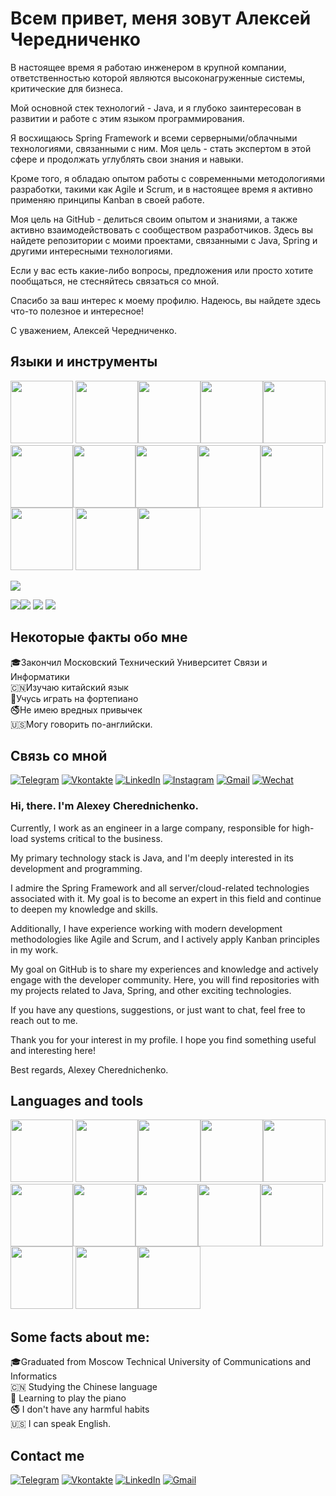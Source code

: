 # Всем привет, меня зовут Алексей Чередниченко

В настоящее время я работаю инженером в крупной компании, ответственностью которой являются высоконагруженные системы, критические для бизнеса.

Мой основной стек технологий - Java, и я глубоко заинтересован в развитии и работе с этим языком программирования.

Я восхищаюсь Spring Framework и всеми серверными/облачными технологиями, связанными с ним. Моя цель - стать экспертом в этой сфере и продолжать углублять свои знания и навыки.

Кроме того, я обладаю опытом работы с современными методологиями разработки, такими как Agile и Scrum, и в настоящее время я активно применяю принципы Kanban в своей работе.

Моя цель на GitHub - делиться своим опытом и знаниями, а также активно взаимодействовать с сообществом разработчиков. Здесь вы найдете репозитории с моими проектами, связанными с Java, Spring и другими интересными технологиями.

Если у вас есть какие-либо вопросы, предложения или просто хотите пообщаться, не стесняйтесь связаться со мной.

Спасибо за ваш интерес к моему профилю. Надеюсь, вы найдете здесь что-то полезное и интересное!

С уважением,
Алексей Чередниченко.







## Языки и инструменты

<img src="https://cdn.jsdelivr.net/gh/devicons/devicon/icons/java/java-original-wordmark.svg" width="100" height="100" /> <img src="https://cdn.jsdelivr.net/gh/devicons/devicon/icons/spring/spring-original-wordmark.svg" width="100" height="100" /><img src="https://cdn.jsdelivr.net/gh/devicons/devicon/icons/intellij/intellij-original-wordmark.svg" width="100" height="100" /><img src="https://cdn.jsdelivr.net/gh/devicons/devicon/icons/linux/linux-original.svg" width="100" height="100" /><img src="https://cdn.jsdelivr.net/gh/devicons/devicon/icons/postgresql/postgresql-plain-wordmark.svg" width="100" height="100"/><img src="https://cdn.jsdelivr.net/gh/devicons/devicon/icons/apachekafka/apachekafka-original-wordmark.svg" width="100" height="100"/><img src="https://cdn.jsdelivr.net/gh/devicons/devicon/icons/nginx/nginx-original.svg" width="100" height="100"/><img src="https://cdn.jsdelivr.net/gh/devicons/devicon/icons/redis/redis-plain-wordmark.svg" width="100" height="100" /><img src="https://cdn.jsdelivr.net/gh/devicons/devicon/icons/grafana/grafana-original-wordmark.svg" width="100" height="100" /><img src="https://cdn.jsdelivr.net/gh/devicons/devicon/icons/vim/vim-plain.svg" width="100" height="100" /><img src="https://cdn.jsdelivr.net/gh/devicons/devicon/icons/python/python-original-wordmark.svg" width="100" height="100" /> <img src="https://cdn.jsdelivr.net/gh/devicons/devicon/icons/jira/jira-original-wordmark.svg" width="100" height="100" /><img src="https://cdn.jsdelivr.net/gh/devicons/devicon/icons/confluence/confluence-original-wordmark.svg" width="100" height="100" />


<img src="https://www.codewars.com/users/Alaxay8/badges/large"/>

![](http://github-profile-summary-cards.vercel.app/api/cards/repos-per-language?username=Alaxay8&theme=dark)![](http://github-profile-summary-cards.vercel.app/api/cards/most-commit-language?username=Alaxay8&theme=dark)
![](http://github-profile-summary-cards.vercel.app/api/cards/stats?username=Alaxay8&theme=dark)
![](http://github-profile-summary-cards.vercel.app/api/cards/profile-details?username=Alaxay8&theme=dark)





## Некоторые факты обо мне
🎓Закончил Московский Технический Университет Связи и Информатики\
🇨🇳Изучаю китайский язык\
🎹Учусь играть на фортепиано\
🚭Не имею вредных привычек\
🇺🇸Могу говорить по-английски.






## Связь со мной
[![Telegram](https://img.shields.io/badge/-Telegram-090909?style=for-the-badge&logo=telegram&logoColor=27A0D9)](https://t.me/alaxay)
[![Vkontakte](https://img.shields.io/badge/-Vkontakte-090909?style=for-the-badge&logo=Vk&logoColor=4F7DB3)](https://vk.com/alaxay)
[![LinkedIn](https://img.shields.io/badge/-LinkedIn-090909?style=for-the-badge&logo=linkedin&logoColor=007BB6)](https://www.linkedin.com/in/alexey-cherednichenko-b7b61b174/)
[![Instagram](https://img.shields.io/badge/-instagram-090909?style=for-the-badge&logo=instagram&logoColor=007BB6)](https://instagram.com/alaxay8/)
[![Gmail](https://img.shields.io/badge/-gmail-090909?style=for-the-badge&logo=gmail&logoColor=#8B0000)](mailto:alaxay8@gmail.com)
[![Wechat](https://img.shields.io/badge/-wechat-090909?style=for-the-badge&logo=wechat&logoColor=#8B0000)](https://msngr.link/wc/alaxay8)







### Hi, there. I'm Alexey Cherednichenko.

Currently, I work as an engineer in a large company, responsible for high-load systems critical to the business.

My primary technology stack is Java, and I'm deeply interested in its development and programming.

I admire the Spring Framework and all server/cloud-related technologies associated with it. My goal is to become an expert in this field and continue to deepen my knowledge and skills.

Additionally, I have experience working with modern development methodologies like Agile and Scrum, and I actively apply Kanban principles in my work.

My goal on GitHub is to share my experiences and knowledge and actively engage with the developer community. Here, you will find repositories with my projects related to Java, Spring, and other exciting technologies.

If you have any questions, suggestions, or just want to chat, feel free to reach out to me.

Thank you for your interest in my profile. I hope you find something useful and interesting here!

Best regards,
Alexey Cherednichenko.

## Languages and tools

<img src="https://cdn.jsdelivr.net/gh/devicons/devicon/icons/java/java-original-wordmark.svg" width="100" height="100" /> <img src="https://cdn.jsdelivr.net/gh/devicons/devicon/icons/spring/spring-original-wordmark.svg" width="100" height="100" /><img src="https://cdn.jsdelivr.net/gh/devicons/devicon/icons/intellij/intellij-original-wordmark.svg" width="100" height="100" /><img src="https://cdn.jsdelivr.net/gh/devicons/devicon/icons/linux/linux-original.svg" width="100" height="100" /><img src="https://cdn.jsdelivr.net/gh/devicons/devicon/icons/postgresql/postgresql-plain-wordmark.svg" width="100" height="100"/><img src="https://cdn.jsdelivr.net/gh/devicons/devicon/icons/apachekafka/apachekafka-original-wordmark.svg" width="100" height="100"/><img src="https://cdn.jsdelivr.net/gh/devicons/devicon/icons/nginx/nginx-original.svg" width="100" height="100"/><img src="https://cdn.jsdelivr.net/gh/devicons/devicon/icons/redis/redis-plain-wordmark.svg" width="100" height="100" /><img src="https://cdn.jsdelivr.net/gh/devicons/devicon/icons/grafana/grafana-original-wordmark.svg" width="100" height="100" /><img src="https://cdn.jsdelivr.net/gh/devicons/devicon/icons/vim/vim-plain.svg" width="100" height="100" /><img src="https://cdn.jsdelivr.net/gh/devicons/devicon/icons/python/python-original-wordmark.svg" width="100" height="100" /> <img src="https://cdn.jsdelivr.net/gh/devicons/devicon/icons/jira/jira-original-wordmark.svg" width="100" height="100" /><img src="https://cdn.jsdelivr.net/gh/devicons/devicon/icons/confluence/confluence-original-wordmark.svg" width="100" height="100" />


## Some facts about me:

🎓Graduated from Moscow Technical University of Communications and Informatics\
🇨🇳 Studying the Chinese language\
🎹 Learning to play the piano\
🚭 I don't have any harmful habits\
🇺🇸 I can speak English.


## Contact me
[![Telegram](https://img.shields.io/badge/-Telegram-090909?style=for-the-badge&logo=telegram&logoColor=27A0D9)](https://t.me/alaxay)
[![Vkontakte](https://img.shields.io/badge/-Vkontakte-090909?style=for-the-badge&logo=Vk&logoColor=4F7DB3)](https://vk.com/alaxay)
[![LinkedIn](https://img.shields.io/badge/-LinkedIn-090909?style=for-the-badge&logo=linkedin&logoColor=007BB6)](https://www.linkedin.com/in/alexey-cherednichenko-b7b61b174/)
[![Gmail](https://img.shields.io/badge/-gmail-090909?style=for-the-badge&logo=gmail&logoColor=#8B0000)](mailto:alaxay8@gmail.com)
